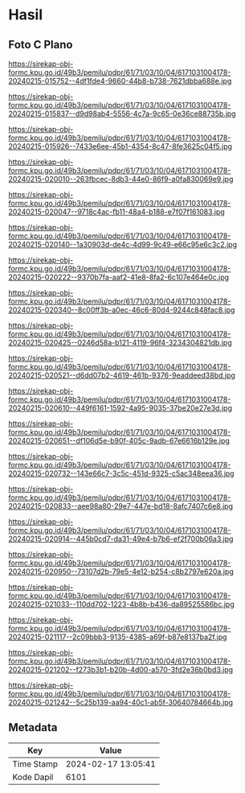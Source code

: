 # Hasil

## Foto C Plano

https://sirekap-obj-formc.kpu.go.id/49b3/pemilu/pdpr/61/71/03/10/04/6171031004178-20240215-015752--4df1fde4-9660-44b8-b738-7621dbba688e.jpg

https://sirekap-obj-formc.kpu.go.id/49b3/pemilu/pdpr/61/71/03/10/04/6171031004178-20240215-015837--d9d98ab4-5556-4c7a-9c65-0e36ce88735b.jpg

https://sirekap-obj-formc.kpu.go.id/49b3/pemilu/pdpr/61/71/03/10/04/6171031004178-20240215-015926--7433e6ee-45b1-4354-8c47-8fe3625c04f5.jpg

https://sirekap-obj-formc.kpu.go.id/49b3/pemilu/pdpr/61/71/03/10/04/6171031004178-20240215-020010--263fbcec-8db3-44e0-86f9-a0fa830069e9.jpg

https://sirekap-obj-formc.kpu.go.id/49b3/pemilu/pdpr/61/71/03/10/04/6171031004178-20240215-020047--9718c4ac-fb11-48a4-b188-e7f07f161083.jpg

https://sirekap-obj-formc.kpu.go.id/49b3/pemilu/pdpr/61/71/03/10/04/6171031004178-20240215-020140--1a30903d-de4c-4d99-9c49-e66c95e6c3c2.jpg

https://sirekap-obj-formc.kpu.go.id/49b3/pemilu/pdpr/61/71/03/10/04/6171031004178-20240215-020222--9370b7fa-aaf2-41e8-8fa2-6c107e464e0c.jpg

https://sirekap-obj-formc.kpu.go.id/49b3/pemilu/pdpr/61/71/03/10/04/6171031004178-20240215-020340--8c00ff3b-a0ec-46c6-80d4-9244c848fac8.jpg

https://sirekap-obj-formc.kpu.go.id/49b3/pemilu/pdpr/61/71/03/10/04/6171031004178-20240215-020425--0246d58a-b121-4119-96f4-3234304821db.jpg

https://sirekap-obj-formc.kpu.go.id/49b3/pemilu/pdpr/61/71/03/10/04/6171031004178-20240215-020521--d6dd07b2-4619-461b-9376-9eaddeed38bd.jpg

https://sirekap-obj-formc.kpu.go.id/49b3/pemilu/pdpr/61/71/03/10/04/6171031004178-20240215-020610--449f6161-1592-4a95-9035-37be20e27e3d.jpg

https://sirekap-obj-formc.kpu.go.id/49b3/pemilu/pdpr/61/71/03/10/04/6171031004178-20240215-020651--df106d5e-b90f-405c-9adb-67e6616b129e.jpg

https://sirekap-obj-formc.kpu.go.id/49b3/pemilu/pdpr/61/71/03/10/04/6171031004178-20240215-020732--143e66c7-3c5c-451d-9325-c5ac348eea36.jpg

https://sirekap-obj-formc.kpu.go.id/49b3/pemilu/pdpr/61/71/03/10/04/6171031004178-20240215-020833--aee98a80-29e7-447e-bd18-8afc7407c6e8.jpg

https://sirekap-obj-formc.kpu.go.id/49b3/pemilu/pdpr/61/71/03/10/04/6171031004178-20240215-020914--445b0cd7-da31-49e4-b7b6-ef2f700b06a3.jpg

https://sirekap-obj-formc.kpu.go.id/49b3/pemilu/pdpr/61/71/03/10/04/6171031004178-20240215-020950--73107d2b-79e5-4e12-b254-c8b2797e620a.jpg

https://sirekap-obj-formc.kpu.go.id/49b3/pemilu/pdpr/61/71/03/10/04/6171031004178-20240215-021033--110dd702-1223-4b8b-b436-da89525586bc.jpg

https://sirekap-obj-formc.kpu.go.id/49b3/pemilu/pdpr/61/71/03/10/04/6171031004178-20240215-021117--2c09bbb3-9135-4385-a69f-b87e8137ba2f.jpg

https://sirekap-obj-formc.kpu.go.id/49b3/pemilu/pdpr/61/71/03/10/04/6171031004178-20240215-021202--f273b3b1-b20b-4d00-a570-3fd2e36b0bd3.jpg

https://sirekap-obj-formc.kpu.go.id/49b3/pemilu/pdpr/61/71/03/10/04/6171031004178-20240215-021242--5c25b139-aa94-40c1-ab5f-30640784664b.jpg


## Metadata

| Key        | Value               |
| ---------- | ------------------- |
| Time Stamp | 2024-02-17 13:05:41 |
| Kode Dapil | 6101                |



